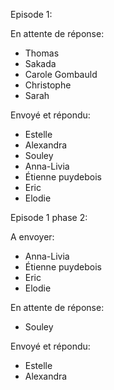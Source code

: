 
Episode 1:

En attente de réponse:
- Thomas
- Sakada
- Carole Gombauld
- Christophe
- Sarah

Envoyé et répondu:
- Estelle
- Alexandra
- Souley
- Anna-Livia
- Étienne puydebois
- Eric
- Elodie


Episode 1 phase 2:

A envoyer:
- Anna-Livia
- Étienne puydebois
- Eric
- Elodie

En attente de réponse:
- Souley

Envoyé et répondu:
- Estelle
- Alexandra
